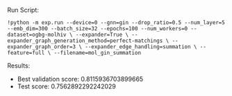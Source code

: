 Run Script:

`!python -m exp.run --device=0 --gnn=gin --drop_ratio=0.5 --num_layer=5 --emb_dim=300 --batch_size=32 --epochs=100 --num_workers=0 --dataset=ogbg-molhiv \
--expander=True \
--expander_graph_generation_method=perfect-matchings \
--expander_graph_order=3 \
--expander_edge_handling=summation \
--feature=full \
--filename=mol_gin_summation`

Results:
- Best validation score: 0.8115936703899665
- Test score: 0.7562892292242029


